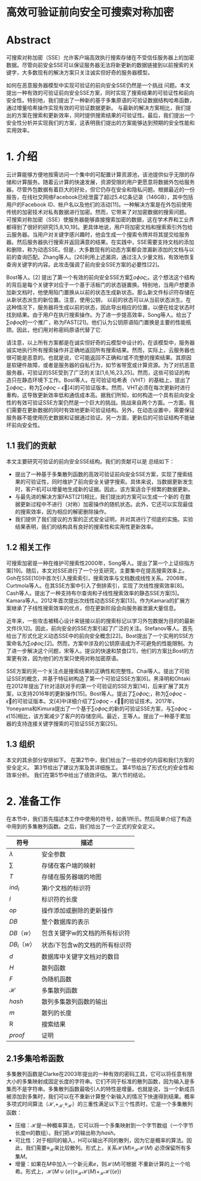 # 高效可验证前向安全可搜索对称加密

# Abstract
可搜索对称加密（SSE）允许客户端高效执行搜索存储在不受信任服务器上的加密数据。尽管向前安全SSE可以保证服务器无法将新更新的数据链接到以前搜索的关键字，大多数现有的解决方案只关注诚实但好奇的服务器模型。

如何在恶意服务器模型中实现可验证的前向安全SSE仍然是一个挑战
问题。本文提出一种有效的可验证前向安全SSE方案，同时实现了搜索结果的可验证性和前向安全性。特别地，我们提出了一种新的基于多集原语的可验证数据结构哈希函数，通过增量哈希操作实现有效的可验证数据更新。
与最新的解决方案相比，我们提出的方案在搜索和更新效率，同时提供搜索结果的可验证性。最后，我们提出一个安全性分析并实现我们的方案，这表明我们提出的方案能够达到预期的安全性能和实用效率。

# 1. 介绍

云计算能够方便地按需访问一个集中的可配置计算资源池，该池提供似乎无限的存储和计算服务。随着云计算的快速发展，资源受限的用户更愿意将数据外包给服务器。尽管外包数据有着巨大的好处，但它仍存在安全和隐私问题。根据最近的一份报告，在线社交网络Facebook已经泄露了超过5.4亿条记录（146GB），其中包括用户的Facebook ID、帐户名以及他们的活动[11]。一种解决方案是在外包前使用传统的加密技术对私有数据进行加密。然而，它带来了对加密数据的搜索问题。
可搜索对称加密（SSE）使服务器能够直接搜索加密的数据，这在学术界和工业界都得到了很好的研究[5,8,10,19]。更具体地说，用户将加密文档和搜索索引外包给云服务器。当用户对关键字感兴趣时，他会生成一个搜索令牌并将其提交给服务器。然后服务器执行搜索并返回满意的结果。在实践中，SSE需要支持文档的添加和删除，称为动态SSE。但是，大多数现有的动态方案都会泄漏新添加的文档与以前的查询匹配。Zhang等人。[26]利用上述漏洞，通过注入少量文档，有效地恢复查询关键字的内容。此攻击强调了前向安全SSE方案的必要性[22]。

Bost等人。[2] 提出了第一个有效的前向安全SSE方案$∑o\phi o\varsigma$;。这个想法这个结构的背后是每个关键字对应于一个基于活板门的状态链置换。特别地，当用户想要添加新文档时，他使用陷门置换从以前的状态生成新状态。那么新文件标识符存储在从新状态派生的新位置。注意，使用公钥，
以前的状态可以从当前状态派生。在这种情况下，服务器将生成以前的状态，因此导出相应的位置，以便在给定状态时找到结果。由于用户在执行搜索操作。为了进一步提高效率，Song等人。给出了$∑o\phi o\varsigma$的一个推广，称为FAST[21]。他们认为公钥原语陷门置换是主要的性能瓶颈。因此，他们用对称密码原语代替了它.

请注意，以上所有方案都是在诚实但好奇的云模型中设计的，在该模型中，服务器诚实地执行所有搜索操作并正确地返回所有搜索结果。然而，实际上，云服务器也很可能是恶意的。也就是说，它可能返回不正确和/或不完整的搜索结果。其原因是软硬件故障，或者是服务器的自私行为，如节省带宽或计算资源。为了对抗恶意服务器，可验证的SSE受到了广泛的关注[1,6,16,23,25]。然而，这些可验证的构造只在静态环境下工作。Bost等人。在可验证哈希表（VHT）的基础上，提出了$∑o\phi o\varsigma$;，称为$∑o\phi o\varsigma-\epsilon$[4]的可验证版本。然而，VHT必须在每次更新时进行重构，这导致更新效率低和通信成本高。据我们所知，如何构造一个具有前向安全性的有效可验证SSE方案仍然是一个巨大的挑战。挑战来自两个方面。一方面，我们需要在更新数据的同时有效地更新可验证结构。另外，在动态设置中，需要保证服务器不能使用历史数据和证据通过验证。另一方面，更新后的可验证结构不能破坏前向安全性。

## 1.1 我们的贡献
本文主要研究可验证的前向安全SSE结构。我们的贡献可以是
总结如下：
- 提出了一种基于多集散列函数的高效可验证前向安全SSE方案，实现了搜索结果的可验证性，同时维护了前向安全关键字搜索。具体来说，当数据更新发生时，客户机可以增量地生成新的证据。因此，该方案适合于频繁的数据更新。
- 与最先进的解决方案FAST[21]相比，我们提出的方案可以生成一个新的
在数据更新过程中不进行（对称）加密操作的随机状态。此外，它还可以实现最佳的搜索效率，因为相应的解密删除操作。
- 我们提供了我们提议的方案的正式安全证明，并对其进行了彻底的实施。实验结果表明，我们的结构具有良好的搜索性和实用性更新效率。


## 1.2 相关工作
可搜索加密是一种在维护可搜索性2000年，Song等人。提出了第一个上证综指方案[19]。随后，本文对SSE进行了一个分支研究，主要集中在提高搜索效率上。Goh在SSE[10]中首次引入搜索索引，搜索效率与文档数成线性关系。2006年，Curtmola等人。在其SSE方案中引入了倒排索引，实现了次线性搜索效率[8]。Cash等人。提出了一种支持布尔查询和子线性搜索效率的静态SSE方案[5]。Kamara等人。2012年首次提出次线性动态SSE方案[13]。作为Kamara的扩展方案继承了子线性搜索效率的优点，但在更新阶段会向服务器泄漏大量信息。

近年来，一些攻击被精心设计来链接以前的搜索标记以学习外包数据为目的的最新文件[9,12]。因此，前向安全的SSE方案引起了广泛的关注。Stefanov等人。首先给出了形式化定义动态SSE中的前向安全概念[22]。Bost提出了一个实用的SSE方案命名为$∑o\phi o\varsigma$;[2]。然而，方案中涉及的公钥原语成为不可避免的性能限制。为了进一步解决这个问题，宋等人。提议的快速和禁食[21]，他们的方案比Bost的方案更有效，因为他们的方案只使用对称加密原语。

SSE方案的另一个关注点是搜索结果的正确性和完整性。Chai等人。提出了可验证SSE的概念，并基于特征树构造了第一个可验证SSE方案[6]。黑泽明和Ohtaki在2012年提出了针对活跃对手的第一个可验证的SSE方案[14]，后来扩展了其方案，以支持2016年的更新操作[15]。Bost等人。提出了$∑o\phi o\varsigma$;，称为$∑o\phi o\varsigma -\epsilon$的可验证版本。文[4]中详细介绍了$∑o\phi o\varsigma -\epsilon$的验证技术。2017年，Yoneyama和Kimura提出了一个基于$∑o\phi o\varsigma$;的新的可验证SSE方案，与$∑o\phi o\varsigma -\epsilon$[15]相比，该方案减少了客户的存储空间。最近，王等人。提出了一种基于累加器的支持连接关键字搜索的可验证SSE方案[25]。

## 1.3 组织
本文的其余部分安排如下。
在第2节中，我们给出了一些初步的内容和我们方案的安全定义。
第3节给出了建议方案及其详细施工。
第4节给出了形式化的安全性和效率分析。
我们在第5节中给出了绩效评估。
第六节的结论。

# 2. 准备工作
在本节中，我们首先描述本工作中使用的符号，如表1所示。然后简单介绍了构造中用到的多集散列函数。之后，我们给出了一个正式的安全定义。

|符号|描述|
|---|---|
|$\lambda$|安全参数|
|$\sum$|存储在客户端的映射|
|$T$|存储在服务器端的地图|
|$ind_i$|第i个文档的标识符|
|$l$|标识符的长度|
|$op$|操作添加或删除的更新操作|
|$DB$|整个数据库的表示|
|$DB（w）$|包含关键字w的文档的所有标识符|
|$DB_i（w）$|状态i下包含w的文档的所有标识符|
|$d$|数据库中关键字文档对的数目|
|$H$|散列函数|
|$F$|伪随机函数|
|$\mathcal{H}$|多集散列函数|
|$hash$|散列多集散列函数的输出|
|$m$|散列的长度|
|R|搜索结果|
|$proof$|证明|

## 2.1多集哈希函数
多集散列函数是Clarke在2003年提出的一种有效的密码工具，它可以将任意有限大小的多集映射成固定长度的字符串。它们不同于标准的散列函数，因为输入是多集而不是字符串。多集散列函数最吸引人的特性是增量。也就是说，当一个新成员被添加到多集时，我们可以在不重新计算整个新输入的情况下快速得到结果。概率多项式时间算法（$\mathcal{H,}+ _{\mathcal{H,}} \equiv _{\mathcal{H}}$）的三重性满足以下三个性质时，它是一个多集散列函数：
- 压缩：$\mathcal{H}$是一种概率算法，它可以将一个多集映射到一个字节数组（一个字节长度$m$的数组）。我们把$\mathcal{H}$的输出称为$hash$。
- 可比性：对于相同的输入，H可以输出不同的散列，因为它是概率的算法。因此，我们需要$\equiv _\mathcal{H}$来比较散列。形式上，关系$\mathcal{H}(M) \equiv _\mathcal{H} \mathcal{H}(M)$
必须保留所有多集$M$。
- 增量：如果在$M$中加入一个新元素$e$，则$\mathcal{H}(M)$可根据
不重新计算的上一个哈希。形式上，$\mathcal{H}(M \cup \{e\}) \equiv _\mathcal{H} \mathcal{H}(M)+ _\mathcal{H} \mathcal{H}(\{e\})$


